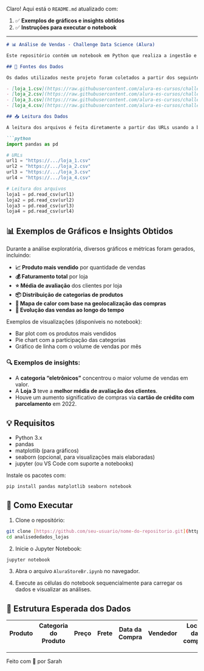 Claro! Aqui está o `README.md` atualizado com:

1. ✅ **Exemplos de gráficos e insights obtidos**
2. ✅ **Instruções para executar o notebook**

---

````markdown
# 📊 Análise de Vendas - Challenge Data Science (Alura)

Este repositório contém um notebook em Python que realiza a ingestão e análise exploratória de dados de vendas de quatro lojas distintas. Os dados são fornecidos em formato CSV e hospedados publicamente no GitHub da Alura.

## 🔗 Fontes dos Dados

Os dados utilizados neste projeto foram coletados a partir dos seguintes arquivos:

- [loja_1.csv](https://raw.githubusercontent.com/alura-es-cursos/challenge1-data-science/refs/heads/main/base-de-dados-challenge-1/loja_1.csv)
- [loja_2.csv](https://raw.githubusercontent.com/alura-es-cursos/challenge1-data-science/refs/heads/main/base-de-dados-challenge-1/loja_2.csv)
- [loja_3.csv](https://raw.githubusercontent.com/alura-es-cursos/challenge1-data-science/refs/heads/main/base-de-dados-challenge-1/loja_3.csv)
- [loja_4.csv](https://raw.githubusercontent.com/alura-es-cursos/challenge1-data-science/refs/heads/main/base-de-dados-challenge-1/loja_4.csv)

## 📥 Leitura dos Dados

A leitura dos arquivos é feita diretamente a partir das URLs usando a biblioteca `pandas`:

```python
import pandas as pd

# URLs
url1 = "https://.../loja_1.csv"
url2 = "https://.../loja_2.csv"
url3 = "https://.../loja_3.csv"
url4 = "https://.../loja_4.csv"

# Leitura dos arquivos
loja1 = pd.read_csv(url1)
loja2 = pd.read_csv(url2)
loja3 = pd.read_csv(url3)
loja4 = pd.read_csv(url4)
````

## 📊 Exemplos de Gráficos e Insights Obtidos

Durante a análise exploratória, diversos gráficos e métricas foram gerados, incluindo:

* **📈 Produto mais vendido** por quantidade de vendas
* **💰 Faturamento total** por loja
* **⭐ Média de avaliação** dos clientes por loja
* **📦 Distribuição de categorias de produtos**
* **📍 Mapa de calor com base na geolocalização das compras**
* **📅 Evolução das vendas ao longo do tempo**

Exemplos de visualizações (disponíveis no notebook):

* Bar plot com os produtos mais vendidos
* Pie chart com a participação das categorias
* Gráfico de linha com o volume de vendas por mês

### 🔍 Exemplos de insights:

* A **categoria “eletrônicos”** concentrou o maior volume de vendas em valor.
* A **Loja 3** teve a **melhor média de avaliação dos clientes**.
* Houve um aumento significativo de compras via **cartão de crédito com parcelamento** em 2022.

## 💡 Requisitos

* Python 3.x
* pandas
* matplotlib (para gráficos)
* seaborn (opcional, para visualizações mais elaboradas)
* jupyter (ou VS Code com suporte a notebooks)

Instale os pacotes com:

```bash
pip install pandas matplotlib seaborn notebook
```

## 🚀 Como Executar

1. Clone o repositório:

```bash
git clone [https://github.com/seu-usuario/nome-do-repositorio.git](https://github.com/sarahcscode/analisededados_lojas.git)
cd analisededados_lojas
```

2. Inicie o Jupyter Notebook:

```bash
jupyter notebook
```

3. Abra o arquivo `AluraStoreBr.ipynb` no navegador.

4. Execute as células do notebook sequencialmente para carregar os dados e visualizar as análises.

## 📁 Estrutura Esperada dos Dados

| Produto | Categoria do Produto | Preço | Frete | Data da Compra | Vendedor | Local da compra | Avaliação da compra | Tipo de pagamento | Quantidade de parcelas | lat | lon |
| ------- | -------------------- | ----- | ----- | -------------- | -------- | --------------- | ------------------- | ----------------- | ---------------------- | --- | --- |

---

Feito com 💙 por Sarah
```


